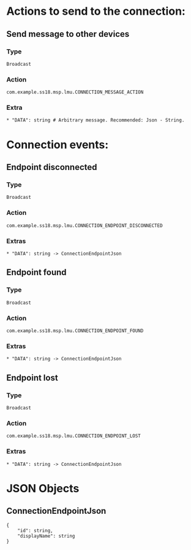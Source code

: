 # Actions to send to the connection:

## Send message to other devices

### Type
    Broadcast

### Action
    com.example.ss18.msp.lmu.CONNECTION_MESSAGE_ACTION

### Extra
    * "DATA": string # Arbitrary message. Recommended: Json - String.

# Connection events:

## Endpoint disconnected

### Type
    Broadcast

### Action
    com.example.ss18.msp.lmu.CONNECTION_ENDPOINT_DISCONNECTED

### Extras
    * "DATA": string -> ConnectionEndpointJson

## Endpoint found

### Type
    Broadcast

### Action
    com.example.ss18.msp.lmu.CONNECTION_ENDPOINT_FOUND

### Extras
    * "DATA": string -> ConnectionEndpointJson

## Endpoint lost

### Type
    Broadcast

### Action
    com.example.ss18.msp.lmu.CONNECTION_ENDPOINT_LOST

### Extras
    * "DATA": string -> ConnectionEndpointJson

# JSON Objects

## ConnectionEndpointJson
    {
        "id": string,
        "displayName": string
    }